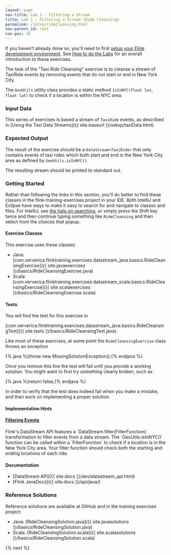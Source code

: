 ```yaml
---
layout: page
nav-title: Lab 1 - Filtering a Stream
title: Lab 1 - Filtering a Stream (Ride Cleansing)
permalink: /intro/rideCleansing.html
nav-parent_id: root
nav-pos: 26
---
```


If you haven't already done so, you'll need to first [setup your Flink development environment]({{site.baseurl}}/devEnvSetup.html). See [How to do the Labs]({{site.baseurl}}/setup/howto-exercises.html) for an overall introduction to these exercises.

The task of the "Taxi Ride Cleansing" exercise is to cleanse a stream of TaxiRide events by removing events that do not start or end in New York City.

The `GeoUtils` utility class provides a static method `isInNYC(float lon, float lat)` to check if a location is within the NYC area.

### Input Data

This series of exercises is based a stream of `TaxiRide` events, as described in [Using the Taxi Data Streams]({{ site.baseurl }}/setup/taxiData.html).

### Expected Output

The result of the exercise should be a `DataStream<TaxiRide>` that only contains events of taxi rides which both start and end in the New York City area as defined by `GeoUtils.isInNYC()`.

The resulting stream should be printed to standard out.

### Getting Started

<div class="alert alert-info">
<p>
Rather than following the links in this section, you'll do better to find these classes in the flink-training-exercises project in your IDE. Both IntelliJ and Eclipse have ways to make it easy to 
search for and navigate to classes and files. For IntelliJ, see <a href="https://www.jetbrains.com/help/idea/searching-everywhere.html">the help on searching</a>, or simply press the Shift key twice and then continue typing something like <code>RideCleansing</code> and then select from the choices that popup.
</p>
</div>

#### Exercise Classes

This exercise uses these classes:

- Java: [com.ververica.flinktraining.exercises.datastream_java.basics.RideCleansingExercise]({{ site.javaexercises }}/basics/RideCleansingExercise.java)
- Scala: [com.ververica.flinktraining.exercises.datastream_scala.basics.RideCleansingExercise]({{ site.scalaexercises }}/basics/RideCleansingExercise.scala)

#### Tests

You will find the test for this exercise in

[com.ververica.flinktraining.exercises.datastream_java.basics.RideCleansingTest]({{ site.tests }}/basics/RideCleansingTest.java)

Like most of these exercises, at some point the `RideCleansingExercise` class throws an exception

{% java %}throw new MissingSolutionException();{% endjava %}

Once you remove this line the test will fail until you provide a working solution. You might want to first try something clearly broken, such as

{% java %}return false;{% endjava %}

in order to verify that the test does indeed fail when you make a mistake, and then work on implementing a proper solution.

#### Implementation Hints

<div class="panel-group" id="accordion" role="tablist" aria-multiselectable="true">
  <div class="panel panel-default">
    <div class="panel-heading" role="tab" id="headingThree">
      <h4 class="panel-title">
        <a class="collapsed" role="button" data-toggle="collapse" data-parent="#accordion" href="#collapseThree" aria-expanded="false" aria-controls="collapseThree">
Filtering Events
        </a>
      </h4>
    </div>
    <div id="collapseThree" class="panel-collapse collapse" role="tabpanel" aria-labelledby="headingThree">
      <div class="panel-body" markdown="span">
Flink's DataStream API features a `DataStream.filter(FilterFunction)` transformation to filter events from a data stream. The `GeoUtils.isInNYC()` function can be called within a `FilterFunction` to check if a location is in the New York City area. Your filter function should check both the starting and ending locations of each ride.
      </div>
    </div>
  </div>
</div>

#### Documentation

- [DataStream API]({{ site.docs }}/dev/datastream_api.html)
- [Flink JavaDocs]({{ site.docs }}/api/java/)

### Reference Solutions

Reference solutions are available at GitHub and in the training exercises project:

- Java: [RideCleansingSolution.java]({{ site.javasolutions }}/basics/RideCleansingSolution.java)
- Scala: [RideCleansingSolution.scala]({{ site.scalasolutions }}/basics/RideCleansingSolution.scala)

{% next %}
